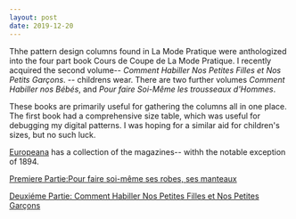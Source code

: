 ```yaml
---
layout: post
date: 2019-12-20
---
```


Thhe pattern design columns found in La Mode Pratique were anthologized into the four part book Cours de Coupe de La Mode Pratique. I recently acquired the
second volume-- *Comment Habiller Nos Petites Filles et Nos Petits Garçons*. -- childrens wear. There are two further volumes *Comment Habiller nos Bébés*, and *Pour faire Soi-Même les trousseaux d'Hommes*.

These books are primarily useful for gathering the columns all in one place. The first book had a comprehensive size table, which was useful for debugging my digital patterns.
I was hoping for a similar aid for children's sizes, but no such luck. 


[Europeana](https://www.europeana.eu/portal/en/search?q=La+Mode+Pratique&per_page=96) has a collection of the magazines-- withh the notable exception of 1894.


[Premiere Partie:Pour faire soi-même ses robes, ses manteaux](https://www.dropbox.com/s/z3eo9webkj9msvy/cours.pdf?dl=0)

[Deuxiéme Partie: Comment Habiller Nos Petites Filles et Nos Petites Garçons](https://www.dropbox.com/s/hup995yjgtneh92/coursdecoupedelamodepratique_2.pdf?dl=0)